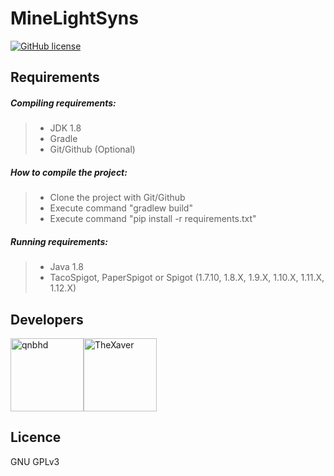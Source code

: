 # MineLightSyns

[![GitHub license](https://img.shields.io/github/license/link1107/MinecraftLightSync)](https://github.com/link1107/MinecraftLightSync)


## Requirements

##### Compiling requirements:
>- JDK 1.8
>- Gradle
>- Git/Github (Optional)

##### How to compile the project:
>- Clone the project with Git/Github
>- Execute command "gradlew build"
>- Execute command "pip install -r requirements.txt"
##### Running requirements:
>- Java 1.8
>- TacoSpigot, PaperSpigot or Spigot (1.7.10, 1.8.X, 1.9.X, 1.10.X, 1.11.X, 1.12.X)<br>
## Developers

[<img alt="qnbhd" src="https://avatars3.githubusercontent.com/u/66795347?s=460&v=4" width="117">](https://github.com/link1107)[<img alt="TheXaver" src="https://avatars0.githubusercontent.com/u/18555344?s=117&u=2cf5d9e4ad349d7c16b5e59bc0382d98a90860a9" width="117">](https://github.com/TheXaver)

## Licence

GNU GPLv3